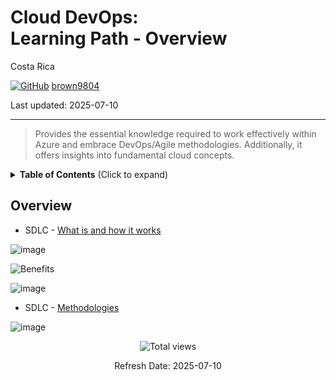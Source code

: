 # Cloud DevOps: <br> Learning Path - Overview

Costa Rica

[![GitHub](https://img.shields.io/badge/--181717?logo=github&logoColor=ffffff)](https://github.com/)
[brown9804](https://github.com/brown9804)

Last updated: 2025-07-10

----------

> Provides the essential knowledge required to work effectively within Azure and embrace DevOps/Agile methodologies. Additionally, it offers insights into fundamental cloud concepts. 

<details>
<summary><b>Table of Contents</b> (Click to expand)</summary>

- [Agile](https://github.com/brown9804/SDLC-Cloud_Lpath/tree/main/Agile)
- [DevOps](https://github.com/brown9804/SDLC-Cloud_Lpath/tree/main/DevOps)
- [Network](https://github.com/brown9804/SDLC-Cloud_Lpath/tree/main/Network)
- [GitHub](https://github.com/brown9804/CloudDevOps_LPath/tree/main/GitHub)
- [Cloud Principles](https://github.com/brown9804/SDLC-Cloud_Lpath/tree/main/Cloud)
  - [0. Linux](https://github.com/brown9804/DevOps-Agile-Cloud_path/tree/main/Cloud/0-linux)
    - [Working with Users and Permissions](https://github.com/brown9804/DevOps-Agile-Cloud_path/tree/main/Cloud/0-linux/lab0)
    - [System Service Management, Runlevels and Boot Targets](https://github.com/brown9804/DevOps-Agile-Cloud_path/tree/main/Cloud/0-linux/lab1)
    - [Securely Accessing Your System](https://github.com/brown9804/DevOps-Agile-Cloud_path/tree/main/Cloud/0-linux/lab2)
    - [Package Management and Troubleshooting](https://github.com/brown9804/DevOps-Agile-Cloud_path/tree/main/Cloud/0-linux/lab3)
    - [File Management, Permissions and Backup](https://github.com/brown9804/DevOps-Agile-Cloud_path/tree/main/Cloud/0-linux/lab4)
    - [Working with Text Files and Streams](https://github.com/brown9804/DevOps-Agile-Cloud_path/tree/main/Cloud/0-linux/lab5)
    - [Linux Device Management](https://github.com/brown9804/DevOps-Agile-Cloud_path/tree/main/Cloud/0-linux/lab6)
    - [The Linux Shell](https://github.com/brown9804/DevOps-Agile-Cloud_path/tree/main/Cloud/0-linux/lab7)
    - [Networking](https://github.com/brown9804/DevOps-Agile-Cloud_path/tree/main/Cloud/0-linux/lab8)
    - [Processes Management](https://github.com/brown9804/DevOps-Agile-Cloud_path/tree/main/Cloud/0-linux/lab9)
  - [1. Terraform](https://github.com/brown9804/DevOps-Agile-Cloud_path/tree/main/Cloud/1-terraform)
    - [Installing Terraform and Working with Terraform Providers](https://github.com/brown9804/DevOps-Agile-Cloud_path/tree/main/Cloud/1-terraform/lab0)
    - [Using Terraform CLI Commands (workspace and state) to Manipulate a Terraform Deployment](https://github.com/brown9804/DevOps-Agile-Cloud_path/tree/main/Cloud/1-terraform/lab1)
    - [Building and Testing a Basic Terraform Module](https://github.com/brown9804/DevOps-Agile-Cloud_path/tree/main/Cloud/1-terraform/lab2)
    - [Exploring Terraform State Functionality](https://github.com/brown9804/DevOps-Agile-Cloud_path/tree/main/Cloud/1-terraform/lab3)
    - [Deploy an Azure Storage Account with Terraform](https://github.com/brown9804/DevOps-Agile-Cloud_path/tree/main/Cloud/1-terraform/lab4)
    - [Deploy an Azure File Share and Blob Storage with Terraform](https://github.com/brown9804/DevOps-Agile-Cloud_path/tree/main/Cloud/1-terraform/lab5)
    - [Deploy Azure VNETs and Subnets with Terraform](https://github.com/brown9804/DevOps-Agile-Cloud_path/tree/main/Cloud/1-terraform/lab6)
    - [Create Azure NSGs with Terraform](https://github.com/brown9804/DevOps-Agile-Cloud_path/tree/main/Cloud/1-terraform/lab7)
    - [Deploying an Azure VM with Terraform](https://github.com/brown9804/DevOps-Agile-Cloud_path/tree/main/Cloud/1-terraform/lab8)
    - [Deploy a Web Application with Terraform](https://github.com/brown9804/DevOps-Agile-Cloud_path/tree/main/Cloud/1-terraform/lab9)
    - [Deploy a MySQL Database with Terraform](https://github.com/brown9804/DevOps-Agile-Cloud_path/tree/main/Cloud/1-terraform/lab_10)
    - [Migrating Terraform State to Terraform Cloud](https://github.com/brown9804/DevOps-Agile-Cloud_path/tree/main/Cloud/1-terraform/lab_11)
    - [Using Terraform Provisioners to Set Up an Apache Web Server on AWS](https://github.com/brown9804/DevOps-Agile-Cloud_path/tree/main/Cloud/1-terraform/lab_12)
    - [Make Changes to AWS Infrastructure Using Terraform](https://github.com/brown9804/DevOps-Agile-Cloud_path/tree/main/Cloud/1-terraform/lab_13)
    - [Use Output Variables to Query Data in AWS Using Terraform](https://github.com/brown9804/DevOps-Agile-Cloud_path/tree/main/Cloud/1-terraform/lab_14)
    - [Make Changes to Azure Infrastructure Using Terraform](https://github.com/brown9804/DevOps-Agile-Cloud_path/tree/main/Cloud/1-terraform/lab_15)
    - [Use Output Variables to Query Data in Azure Using Terraform](https://github.com/brown9804/DevOps-Agile-Cloud_path/tree/main/Cloud/1-terraform/lab_16)
    - [Use Terraform to Create a Kubernetes Deployment](https://github.com/brown9804/DevOps-Agile-Cloud_path/tree/main/Cloud/1-terraform/lab_17)
    - [Manage Kubernetes Resources with Terraform](https://github.com/brown9804/DevOps-Agile-Cloud_path/tree/main/Cloud/1-terraform/lab_18)
    - [Use Terraform to Create an EKS Deployment](https://github.com/brown9804/DevOps-Agile-Cloud_path/tree/main/Cloud/1-terraform/lab_19)
    - [Troubleshooting a Terraform Deployment](https://github.com/brown9804/DevOps-Agile-Cloud_path/tree/main/Cloud/1-terraform/lab_20)
    
  - [Automation Principles](https://github.com/brown9804/SDLC-Cloud_Lpath/tree/main/Cloud/2-automation_principles)
  - [Kubernetes Principles](https://github.com/brown9804/SDLC-Cloud_Lpath/tree/main/Cloud/3-kubernetes_principles)

</details>

## Overview

- SDLC - [What is and how it works](https://agilie.com/blog/what-is-the-software-development-life-cycle-sdlc-and-how-does-it-work)

![image](https://github.com/brown9804/SDLC-Cloud_Lpath/assets/24630902/e809d790-87d4-41a1-b9ea-071327ab6ef2)

![Benefits](https://github.com/brown9804/SDLC-Cloud_Lpath/assets/24630902/dc014629-a069-44f3-b657-7f8d39968272)

![image](https://github.com/brown9804/SDLC-Cloud_Lpath/assets/24630902/a3b6522f-88c2-4ede-a477-09280f5584b9)

- SDLC - [Methodologies](https://datarob.com/sdlc-methodologies/)

![image](https://github.com/brown9804/SDLC-Cloud_Lpath/assets/24630902/5ba714af-4238-48d3-9043-cbcd64a590f1)


<!-- START BADGE -->
<div align="center">
  <img src="https://img.shields.io/badge/Total%20views-734-limegreen" alt="Total views">
  <p>Refresh Date: 2025-07-10</p>
</div>
<!-- END BADGE -->
